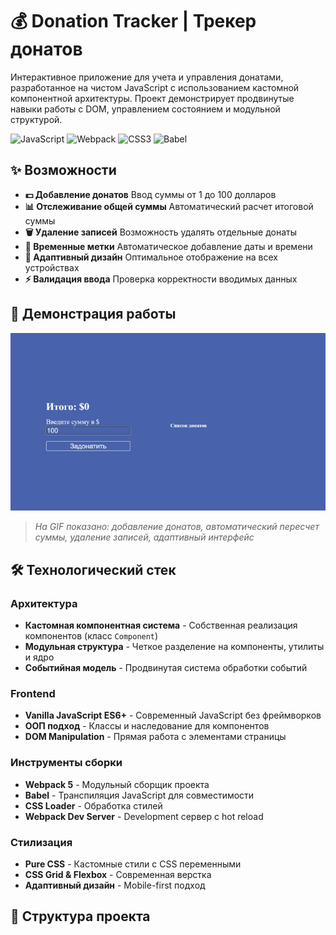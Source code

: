 # 💰 Donation Tracker | Трекер донатов

Интерактивное приложение для учета и управления донатами, разработанное на чистом JavaScript с использованием кастомной компонентной архитектуры. Проект демонстрирует продвинутые навыки работы с DOM, управлением состоянием и модульной структурой.

![JavaScript](https://img.shields.io/badge/JavaScript-F7DF1E?style=for-the-badge&logo=javascript&logoColor=black)
![Webpack](https://img.shields.io/badge/Webpack-8DD6F9?style=for-the-badge&logo=webpack&logoColor=black)
![CSS3](https://img.shields.io/badge/CSS3-1572B6?style=for-the-badge&logo=css3&logoColor=white)
![Babel](https://img.shields.io/badge/Babel-F9DC3E?style=for-the-badge&logo=babel&logoColor=black)

## ✨ Возможности

- **💵 Добавление донатов** Ввод суммы от 1 до 100 долларов
- **📊 Отслеживание общей суммы** Автоматический расчет итоговой суммы
- **🗑️ Удаление записей** Возможность удалять отдельные донаты
- **📅 Временные метки** Автоматическое добавление даты и времени
- **📱 Адаптивный дизайн** Оптимальное отображение на всех устройствах
- **⚡ Валидация ввода** Проверка корректности вводимых данных

## 🎥 Демонстрация работы

<!-- ВСТАВЬТЕ ВАШУ GIF-АНИМАЦИЮ ЗДЕСЬ -->
![Демонстрация работы трекера донатов](./donates.gif)
<!-- ЗАМЕНИТЕ ВЫШЕСТОЯЩУЮ ССЫЛКУ НА ВАШУ REAL GIF -->

> *На GIF показано: добавление донатов, автоматический пересчет суммы, удаление записей, адаптивный интерфейс*

## 🛠️ Технологический стек

### Архитектура
- **Кастомная компонентная система** - Собственная реализация компонентов (класс `Component`)
- **Модульная структура** - Четкое разделение на компоненты, утилиты и ядро
- **Событийная модель** - Продвинутая система обработки событий

### Frontend
- **Vanilla JavaScript ES6+** - Современный JavaScript без фреймворков
- **ООП подход** - Классы и наследование для компонентов
- **DOM Manipulation** - Прямая работа с элементами страницы

### Инструменты сборки
- **Webpack 5** - Модульный сборщик проекта
- **Babel** - Транспиляция JavaScript для совместимости
- **CSS Loader** - Обработка стилей
- **Webpack Dev Server** - Development сервер с hot reload

### Стилизация
- **Pure CSS** - Кастомные стили с CSS переменными
- **CSS Grid & Flexbox** - Современная верстка
- **Адаптивный дизайн** - Mobile-first подход

## 📁 Структура проекта

